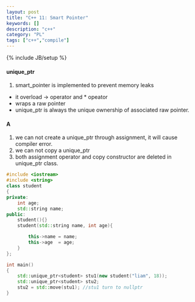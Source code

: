 ```yaml
---
layout: post
title: "C++ 11: Smart Pointer"
keywords: []
description: "c++"
category: "PL"
tags: ["c++","compile"]
---
```

{% include JB/setup %}


#### unique\_ptr
1. smart\_pointer is implemented to prevent memory leaks
- it overload -> operator and \* opeator
- wraps a raw pointer
- unique\_ptr is always the unique ownership of associated raw pointer.

#### A
1.  we can not create a unique\_ptr through assignment, it will cause compiler
	error.
2.  we can not copy a unique\_ptr
3. both assignment operator and copy constructor are deleted in unique\_ptr
   class.


```cpp
#include <iostream>
#include <string>
class student
{
private:
	int age;
	std::string name;
public:
	student(){}
	student(std::string name, int age){

		this->name = name;
		this->age  = age;
	}
};

int main()
{
	std::unique_ptr<student> stu1(new student("liam", 18));
	std::unique_ptr<student> stu2;
	stu2 = std::move(stu1); //stu1 turn to nullptr
}

```

